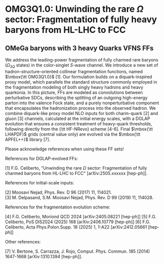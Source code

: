 # OMG3Q1.0: Unwinding the rare $\Omega$ sector: Fragmentation of fully heavy baryons from HL-LHC to FCC
## OMeGa baryons with 3 heavy Quarks VFNS FFs

We address the leading-power fragmentation of fully charmed rare baryons ($\Omega_{3Q}$ states) in the color-singlet $S$-wave channel. We introduce a new set of hadron-structure-oriented collinear fragmentation functions, named $\mbox{\tt OMG3Q1.0}$ [1].
Our formulation builds on a diquark-inspired proxy model, which parallels the standard structure commonly employed in the fragmentation modeling of both singly heavy hadrons and heavy quarkonia. In this picture, FFs are modeled as convolutions between perturbative SDCs, describing the splitting of an outgoing high-energy parton into the valence Fock state, and a purely nonperturbative component that encapsulates the hadronization process into the observed hadron. We combine diquark-like proxy model NLO inputs for both charm-quark [2] and gluon [3] channels, calculated at the initial energy scales, with a DGLAP evolution that ensures a consistent treatment of heavy-quark thresholds, following directly from the {\tt HF-NRevo} scheme [4-6]. Final $\mbox{\tt LHAPDF}$ grids (central value only) are evolved via the $\mbox{\tt APFEL++}$ library [7].


Please acknowledge references when using these FF sets!  

References for DGLAP-evolved FFs:

[1] F.G. Celiberto, "Unwinding the rare $\Omega$ sector: Fragmentation of fully charmed baryons from HL-LHC to FCC" [arXiv:2505.xxxxxx [hep-ph]].  

References for initial-scale inputs:

[2] Moosavi Nejad, Phys. Rev. D 96 (2017) 11, 114021.    
[3] M. Delpasand, S.M. Moosavi Nejad, Phys. Rev. D 99 (2019) 11, 114028.

References for the fragmentation evolution scheme:

[4] F.G. Celiberto, Moriond QCD 2024 [arXiv:2405.08221 [hep-ph]]
[5] F.G. Celiberto, PoS DIS2024 (2025) 168 [arXiv:2406.10779 [hep-ph]]
[6] F.G. Celiberto, Acta Phys.Polon.Supp. 18 (2025) 1, 1-A22 [arXiv:2412.05661 [hep-ph]]


Other references:

[7] V. Bertone, S. Carrazza, J. Rojo, Comput. Phys. Commun. 185 (2014) 1647-1668 [arXiv:1310.1394 [hep-ph]].  
